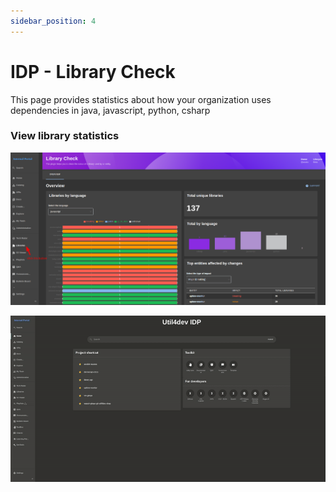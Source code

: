 ```yaml
---
sidebar_position: 4
---
```


# IDP - Library Check

This page provides statistics about how your organization uses dependencies in java, javascript, python, csharp

### View library statistics

![](./img/idp-library-check.png)

![](./img/idp-library-check.gif)
